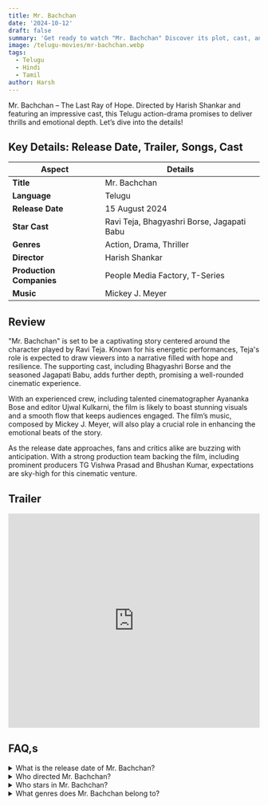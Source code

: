 ```yaml
---
title: Mr. Bachchan
date: '2024-10-12'
draft: false
summary: 'Get ready to watch "Mr. Bachchan" Discover its plot, cast, and more at mkvcinemas for downloads and streaming options.'
image: /telugu-movies/mr-bachchan.webp
tags:
  - Telugu
  - Hindi
  - Tamil
author: Harsh
---
```


Mr. Bachchan – The Last Ray of Hope. Directed by Harish Shankar and featuring an impressive cast, this Telugu action-drama promises to deliver thrills and emotional depth. Let’s dive into the details!

## Key Details: Release Date, Trailer, Songs, Cast

| **Aspect**               | **Details**                                |
| ------------------------ | ------------------------------------------ |
| **Title**                | Mr. Bachchan                               |
| **Language**             | Telugu                                     |
| **Release Date**         | 15 August 2024                             |
| **Star Cast**            | Ravi Teja, Bhagyashri Borse, Jagapati Babu |
| **Genres**               | Action, Drama, Thriller                    |
| **Director**             | Harish Shankar                             |
| **Production Companies** | People Media Factory, T-Series             |
| **Music**                | Mickey J. Meyer                            |

## Review

"Mr. Bachchan" is set to be a captivating story centered around the character played by Ravi Teja. Known for his energetic performances, Teja's role is expected to draw viewers into a narrative filled with hope and resilience. The supporting cast, including Bhagyashri Borse and the seasoned Jagapati Babu, adds further depth, promising a well-rounded cinematic experience.

With an experienced crew, including talented cinematographer Ayananka Bose and editor Ujwal Kulkarni, the film is likely to boast stunning visuals and a smooth flow that keeps audiences engaged. The film’s music, composed by Mickey J. Meyer, will also play a crucial role in enhancing the emotional beats of the story.

As the release date approaches, fans and critics alike are buzzing with anticipation. With a strong production team backing the film, including prominent producers TG Vishwa Prasad and Bhushan Kumar, expectations are sky-high for this cinematic venture.

## Trailer

<iframe width="100%" height="430" src="https://www.youtube.com/embed/3PlDRKKA0n4?si=1sXcFQkdRcig75IE" frameborder="0" allow="accelerometer; autoplay; clipboard-write; encrypted-media; gyroscope; picture-in-picture; web-share" referrerpolicy="strict-origin-when-cross-origin" allowfullscreen></iframe>

## FAQ,s

<details>
  <summary>What is the release date of Mr. Bachchan?</summary>
  <p>The movie will be released on 15 August 2024.</p>
</details>

<details>
  <summary>Who directed Mr. Bachchan?</summary>
  <p>The film is directed by Harish Shankar.</p>
</details>

<details>
  <summary>Who stars in Mr. Bachchan?</summary>
  <p>The main cast includes Ravi Teja, Bhagyashri Borse, and Jagapati Babu.</p>
</details>

<details>
  <summary>What genres does Mr. Bachchan belong to?</summary>
  <p>The film is an action, drama, and thriller.</p>
</details>

